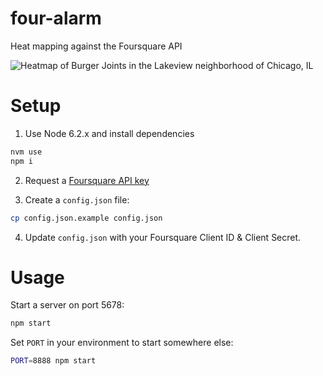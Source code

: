 four-alarm
==========

Heat mapping against the Foursquare API

![Heatmap of Burger Joints in the Lakeview neighborhood of Chicago, IL](https://camo.githubusercontent.com/2afad9577ffa75d065138629cad9474392893930/687474703a2f2f662e636c2e6c792f6974656d732f324632563356317a336e33363166304e3379334a2f53637265656e25323053686f74253230323031342d30352d30382532306174253230342e30312e3539253230504d2e706e67)

Setup
=====

1) Use Node 6.2.x and install dependencies

```bash
nvm use
npm i
```

2) Request a [Foursquare API key](https://foursquare.com/developers/register)

3) Create a `config.json` file:

```bash
cp config.json.example config.json
```

4) Update `config.json` with your Foursquare Client ID & Client Secret.

Usage
=====

Start a server on port 5678:

```bash
npm start
```

Set `PORT` in your environment to start somewhere else:

```bash
PORT=8888 npm start
```
